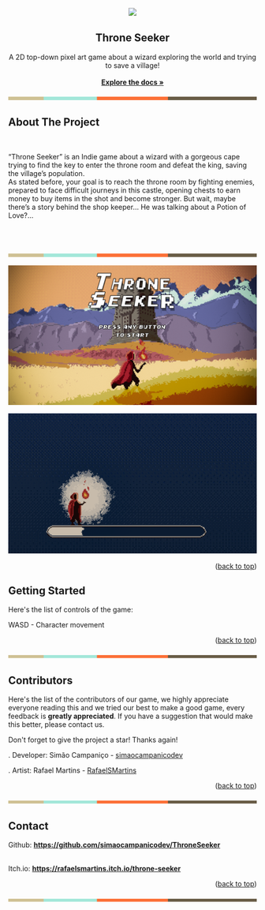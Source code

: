 <a id="readme-top"></a>

<div align="center">
  <img height="350" src="https://cdn.discordapp.com/attachments/1287498270427451392/1377450236363935804/circlesplash.png?ex=68390200&is=6837b080&hm=b11d353d41129443611261b48aa522d48be193705e3d895af0ad773493993e42&"/>
</div>

  <h2 align="center">Throne Seeker</h2>

  <p align="center">
    A 2D top-down pixel art game about a wizard exploring the world and trying to save a village!
    <br />
    <br />
    <a href="https://github.com/simaocampanicodev/ThroneSeeker"><strong>Explore the docs »</strong></a>
    <br />
  </p>
</div>

![Throne Seeker](tab.png)

## About The Project

<br />

“Throne Seeker” is an Indie game about a wizard with a gorgeous cape trying to find the key to enter the throne room and defeat the king, saving the village’s population.
<br />
As stated before, your goal is to reach the throne room by fighting enemies, prepared to face difficult journeys in this castle, opening chests to earn money to buy items in the shot and become stronger. But wait, maybe there’s a story behind the shop keeper… He was talking about a Potion of Love?...

<br />
<br />

![Throne Seeker](tab.png)

![ThroneSeeker Screenshot](mainmenu.png)

![ThroneSeeker Screenshot](loading.png)

<p align="right">(<a href="#readme-top">back to top</a>)</p>

## Getting Started

Here's the list of controls of the game:

WASD - Character movement

<p align="right">(<a href="#readme-top">back to top</a>)</p>

![Throne Seeker](tab.png)

## Contributors

Here's the list of the contributors of our game, we highly appreciate everyone reading this and we tried our best to make a good game, every feedback is **greatly appreciated**.
If you have a suggestion that would make this better, please contact us.

Don't forget to give the project a star! Thanks again!
<br />

. Developer: Simão Campaniço - [simaocampanicodev](https://github.com/simaocampanicodev)

. Artist: Rafael Martins - [RafaelSMartins](https://github.com/RafaelSMartins)

<p align="right">(<a href="#readme-top">back to top</a>)</p>

![Throne Seeker](tab.png)

## Contact

Github: <a href="https://github.com/simaocampanicodev/ThroneSeeker"><strong>https://github.com/simaocampanicodev/ThroneSeeker</strong></a>

<br />
Itch.io: <a href="https://rafaelsmartins.itch.io/throne-seeker"><strong>https://rafaelsmartins.itch.io/throne-seeker</strong></a>

<p align="right">(<a href="#readme-top">back to top</a>)</p>

![Throne Seeker](tab.png)
